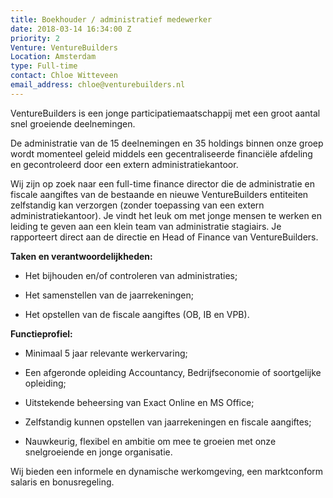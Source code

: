 ```yaml
---
title: Boekhouder / administratief medewerker
date: 2018-03-14 16:34:00 Z
priority: 2
Venture: VentureBuilders
Location: Amsterdam
type: Full-time
contact: Chloe Witteveen
email_address: chloe@venturebuilders.nl
---
```


VentureBuilders is een jonge participatiemaatschappij met een groot aantal snel groeiende deelnemingen. 
 

De administratie van de 15 deelnemingen en 35 holdings binnen onze groep wordt momenteel geleid middels een gecentraliseerde financiële afdeling en gecontroleerd door een extern administratiekantoor. 


Wij zijn op zoek naar een full-time finance director die de administratie en fiscale aangiftes van de bestaande en nieuwe VentureBuilders entiteiten zelfstandig kan verzorgen (zonder toepassing van een extern administratiekantoor). Je vindt het leuk om met jonge mensen te werken en leiding te geven aan een klein team van administratie stagiairs. Je rapporteert direct aan de directie en Head of Finance van VentureBuilders.

 

**Taken en verantwoordelijkheden:** 

* Het bijhouden en/of controleren van administraties;

* Het samenstellen van de jaarrekeningen;

* Het opstellen van de fiscale aangiftes (OB, IB en VPB).

 

**Functieprofiel:** 

* Minimaal 5 jaar relevante werkervaring;

* Een afgeronde opleiding Accountancy, Bedrijfseconomie of soortgelijke opleiding;

* Uitstekende beheersing van Exact Online en MS Office;

* Zelfstandig kunnen opstellen van jaarrekeningen en fiscale aangiftes;

* Nauwkeurig, flexibel en ambitie om mee te groeien met onze snelgroeiende en jonge organisatie.

 

Wij bieden een informele en dynamische werkomgeving, een marktconform salaris en bonusregeling.